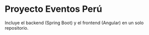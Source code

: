 # Proyecto Eventos Perú
Incluye el backend (Spring Boot) y el frontend (Angular) en un solo repositorio.

